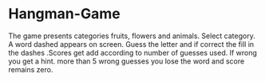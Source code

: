 # Hangman-Game
 The game presents categories fruits, flowers and animals. Select category. A word dashed appears on screen. Guess the letter and if correct the fill in the dashes .Scores get add according to number of guesses used. If wrong you get a hint. more than 5 wrong guesses you lose the word and score remains zero.
